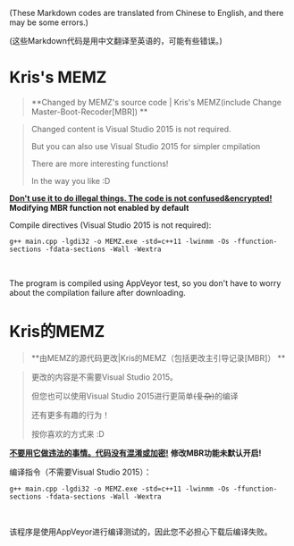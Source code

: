 (These Markdown codes are translated from Chinese to English, and there may be some errors.)

(这些Markdown代码是用中文翻译至英语的，可能有些错误。)

# Kris's MEMZ

> **Changed by MEMZ's source code | Kris's MEMZ(include Change Master-Boot-Recoder[MBR]) **

> Changed content is Visual Studio 2015 is not required.
> 
> But you can also use Visual Studio 2015 for simpler cmpilation
>
> There are more interesting functions!
> 
> In the way you like :D

**<u>Don't use it to do illegal things. The code is not confused&encrypted!</u>**
**Modifying MBR function not enabled by default**

Compile directives (Visual Studio 2015 is not required):

`g++ main.cpp -lgdi32 -o MEMZ.exe -std=c++11 -lwinmm -Os -ffunction-sections -fdata-sections -Wall -Wextra`

<br/>

The program is compiled using AppVeyor test, so you don't have to worry about the compilation failure after downloading.

# Kris的MEMZ

> **由MEMZ的源代码更改|Kris的MEMZ（包括更改主引导记录[MBR]） **

> 更改的内容是不需要Visual Studio 2015。
>
> 但您也可以使用Visual Studio 2015进行更简单<s>(复杂)</s>的编译
>
> 还有更多有趣的行为！
> 
> 按你喜欢的方式来 :D

**<u>不要用它做违法的事情。代码没有混淆或加密!</u>**
**修改MBR功能未默认开启!**

编译指令（不需要Visual Studio 2015）：

`g++ main.cpp -lgdi32 -o MEMZ.exe -std=c++11 -lwinmm -Os -ffunction-sections -fdata-sections -Wall -Wextra`

<br/>

该程序是使用AppVeyor进行编译测试的，因此您不必担心下载后编译失败。
